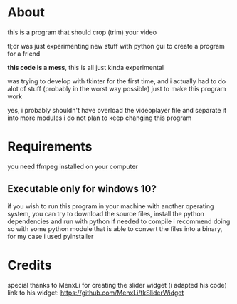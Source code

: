 # About

this is a program that should crop (trim) your video

tl;dr was just experimenting new stuff with python gui to create a program for a friend

**this code is a mess**, this is all just kinda experimental

was trying to develop with tkinter for the first time, and i actually had to do alot of stuff (probably in the worst way possible) just to make this program work

yes, i probably shouldn't have overload the videoplayer file and separate it into more modules
i do not plan to keep changing this program

# Requirements

you need ffmpeg installed on your computer

## Executable only for windows 10?

if you wish to run this program in your machine with another operating system, you can try to download the source files, install the python dependencies and run with python
if needed to compile i recommend doing so with some python module that is able to convert the files into a binary, for my case i used pyinstaller

# Credits

special thanks to MenxLi for creating the slider widget (i adapted his code)
link to his widget: https://github.com/MenxLi/tkSliderWidget
